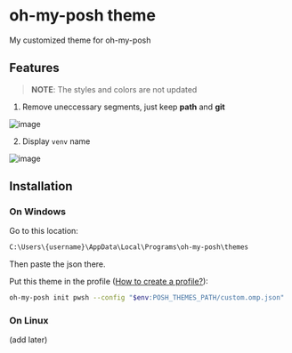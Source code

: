 # oh-my-posh theme
My customized theme for oh-my-posh

## Features

> **NOTE**: The styles and colors are not updated

1. Remove uneccessary segments, just keep **path** and **git**

![image](https://github.com/user-attachments/assets/44044fb3-456a-4abe-8b48-18a69be34b53)

2. Display `venv` name

![image](https://github.com/user-attachments/assets/0baf088a-acb1-486b-9536-8f4af47adc3c)

## Installation

### On Windows

Go to this location:

```bash
C:\Users\{username}\AppData\Local\Programs\oh-my-posh\themes
```

Then paste the json there.

Put this theme in the profile ([How to create a profile?](https://ohmyposh.dev/docs/installation/prompt)):

```bash
oh-my-posh init pwsh --config "$env:POSH_THEMES_PATH/custom.omp.json" | Invoke-Expression
```

### On Linux

(add later)
